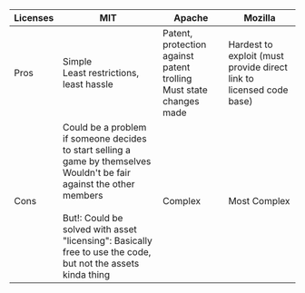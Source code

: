 
| Licenses | MIT                                                                                                                                                                                                                                           | Apache                                                                | Mozilla                                                             |
| -------- | --------------------------------------------------------------------------------------------------------------------------------------------------------------------------------------------------------------------------------------------- | --------------------------------------------------------------------- | ------------------------------------------------------------------- |
| Pros     | Simple<br>Least restrictions, least hassle                                                                                                                                                                                                    | Patent, protection against patent trolling<br>Must state changes made | Hardest to exploit (must provide direct link to licensed code base) |
| Cons     | Could be a problem if someone decides to start selling a game by themselves<br>Wouldn't be fair against the other members<br><br>But!: Could be solved with asset "licensing": Basically free to use the code, but not the assets kinda thing | Complex                                                               | Most Complex                                                        |
